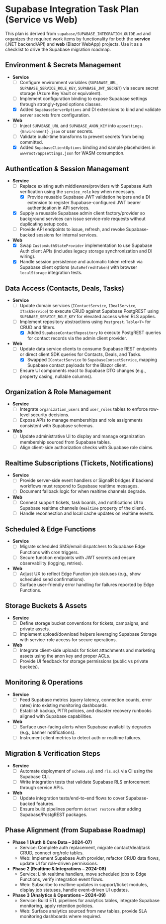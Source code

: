 # Supabase Integration Task Plan (Service vs Web)

This plan is derived from `supabase/SUPABASE_INTEGRATION_GUIDE.md` and organizes the required work items by functionality for both the **service** (.NET backend/API) and **web** (Blazor WebApp) projects. Use it as a checklist to drive the Supabase migration roadmap.

## Environment & Secrets Management
- **Service**
  - [ ] Configure environment variables (`SUPABASE_URL`, `SUPABASE_SERVICE_ROLE_KEY`, `SUPABASE_JWT_SECRET`) via secure secret storage (Azure Key Vault or equivalent).
  - [ ] Implement configuration binding to expose Supabase settings through strongly-typed options classes.
  - [x] Added `SupabaseServerOptions` and DI extensions to bind and validate server secrets from configuration.
- **Web**
  - [ ] Inject `SUPABASE_URL` and `SUPABASE_ANON_KEY` into `appsettings.{Environment}.json` or user secrets.
  - [ ] Validate build-time transforms to prevent secrets from being committed.
  - [x] Added `SupabaseClientOptions` binding and sample placeholders in `wwwroot/appsettings.json` for WASM consumption.

## Authentication & Session Management
- **Service**
  - [ ] Replace existing auth middleware/providers with Supabase Auth verification using the `service_role` key when necessary.
    - [x] Provide reusable Supabase JWT validation helpers and a DI extension to register Supabase-configured JWT bearer authentication in API services.
  - [x] Supply a reusable Supabase admin client factory/provider so background services can issue service-role requests without duplicating setup code.
  - [ ] Provide API endpoints to issue, refresh, and revoke Supabase-backed sessions for internal services.
- **Web**
  - [x] Swap `CustomAuthStateProvider` implementation to use Supabase Auth client APIs (includes legacy storage synchronization and DI wiring).
  - [x] Handle session persistence and automatic token refresh via Supabase client options (`AutoRefreshToken`) with browser `localStorage` integration tests.

## Data Access (Contacts, Deals, Tasks)
- **Service**
  - [ ] Update domain services (`IContactService`, `IDealService`, `ITaskService`) to execute CRUD against Supabase PostgREST using `SUPABASE_SERVICE_ROLE_KEY` for elevated access when RLS applies.
  - [ ] Implement repository abstractions using `Postgrest.Table<T>` for CRUD and filters.
    - [x] Added `SupabaseContactRepository` to execute PostgREST queries for contact records via the admin client provider.
- **Web**
  - [ ] Update data service clients to consume Supabase REST endpoints or direct client SDK queries for Contacts, Deals, and Tasks.
    - [x] Swapped `IContactService` to `SupabaseContactService`, mapping Supabase contact payloads for the Blazor client.
  - [ ] Ensure UI components react to Supabase DTO changes (e.g., property casing, nullable columns).

## Organization & Role Management
- **Service**
  - [ ] Integrate `organization_users` and `user_roles` tables to enforce row-level security decisions.
  - [ ] Expose APIs to manage memberships and role assignments consistent with Supabase schemas.
- **Web**
  - [ ] Update administrative UI to display and manage organization membership sourced from Supabase tables.
  - [ ] Align client-side authorization checks with Supabase role claims.

## Realtime Subscriptions (Tickets, Notifications)
- **Service**
  - [ ] Provide server-side event handlers or SignalR bridges if backend workflows must respond to Supabase realtime messages.
  - [ ] Document fallback logic for when realtime channels degrade.
- **Web**
  - [ ] Connect support tickets, task boards, and notifications UI to Supabase realtime channels (`Realtime` property of the client).
  - [ ] Handle reconnection and local cache updates on realtime events.

## Scheduled & Edge Functions
- **Service**
  - [ ] Migrate scheduled SMS/email dispatchers to Supabase Edge Functions with cron triggers.
  - [ ] Secure function endpoints with JWT secrets and ensure observability (logging, retries).
- **Web**
  - [ ] Adjust UX to reflect Edge Function job statuses (e.g., show scheduled send confirmations).
  - [ ] Surface user-friendly error handling for failures reported by Edge Functions.

## Storage Buckets & Assets
- **Service**
  - [ ] Define storage bucket conventions for tickets, campaigns, and private assets.
  - [ ] Implement upload/download helpers leveraging Supabase Storage with service-role access for secure operations.
- **Web**
  - [ ] Integrate client-side uploads for ticket attachments and marketing assets using the anon key and proper ACLs.
  - [ ] Provide UI feedback for storage permissions (public vs private buckets).

## Monitoring & Operations
- **Service**
  - [ ] Feed Supabase metrics (query latency, connection counts, error rates) into existing monitoring dashboards.
  - [ ] Establish backup, PITR policies, and disaster recovery runbooks aligned with Supabase capabilities.
- **Web**
  - [ ] Surface user-facing alerts when Supabase availability degrades (e.g., banner notifications).
  - [ ] Instrument client metrics to detect auth or realtime failures.

## Migration & Verification Steps
- **Service**
  - [ ] Automate deployment of `schema.sql` and `rls.sql` via CI using the Supabase CLI.
  - [ ] Write integration tests that validate Supabase RLS enforcement through service APIs.
- **Web**
  - [ ] Update integration tests/end-to-end flows to cover Supabase-backed features.
  - [ ] Ensure build pipelines perform `dotnet restore` after adding Supabase/PostgREST packages.

## Phase Alignment (from Supabase Roadmap)
- **Phase 1 (Auth & Core Data – 2024-07)**
  - Service: Complete auth replacement, migrate contact/deal/task CRUD, connect org/role tables.
  - Web: Implement Supabase Auth provider, refactor CRUD data flows, update UI for role-driven permissions.
- **Phase 2 (Realtime & Integrations – 2024-08)**
  - Service: Link realtime handlers, move scheduled jobs to Edge Functions, verify integration event flows.
  - Web: Subscribe to realtime updates in support/ticket modules, display job statuses, handle event-driven UI updates.
- **Phase 3 (Analytics & Operations – 2024-09)**
  - Service: Build ETL pipelines for analytics tables, integrate Supabase monitoring, apply retention policies.
  - Web: Surface analytics sourced from new tables, provide SLA monitoring dashboards where required.

